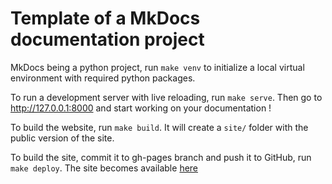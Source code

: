 # Template of a MkDocs documentation project

MkDocs being a python project, run `make venv` to initialize a local virtual environment with required python packages.

To run a development server with live reloading, run `make serve`. Then go to http://127.0.0.1:8000 and start working on your documentation !

To build the website, run `make build`. It will create a `site/` folder with the public version of the site.

To build the site, commit it to gh-pages branch and push it to GitHub, run `make deploy`. The site becomes available [here](https://cea-hpc.github.io/NabLab/)
